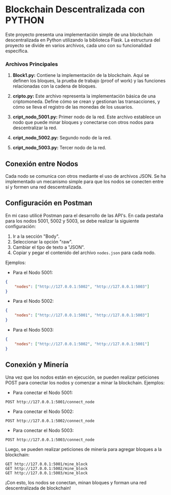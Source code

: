 # Blockchain Descentralizada con PYTHON

Este proyecto presenta una implementación simple de una blockchain descentralizada en Python utilizando la biblioteca Flask. La estructura del proyecto se divide en varios archivos, cada uno con su funcionalidad específica.

### Archivos Principales

1. **Block1.py:** Contiene la implementación de la blockchain. Aquí se definen los bloques, la prueba de trabajo (proof of work) y las funciones relacionadas con la cadena de bloques.

2. **cripto.py:** Este archivo representa la implementación básica de una criptomoneda. Define cómo se crean y gestionan las transacciones, y cómo se lleva el registro de las monedas de los usuarios.

3. **cript_nodo_5001.py:** Primer nodo de la red. Este archivo establece un nodo que puede minar bloques y conectarse con otros nodos para descentralizar la red.

4. **cript_nodo_5002.py:** Segundo nodo de la red.

5. **cript_nodo_5003.py:** Tercer nodo de la red.

## Conexión entre Nodos

Cada nodo se comunica con otros mediante el uso de archivos JSON. Se ha implementado un mecanismo simple para que los nodos se conecten entre sí y formen una red descentralizada.

## Configuración en Postman

En mi caso utilicé Postman para el desarrollo de las API's. 
En cada pestaña para los nodos 5001, 5002 y 5003, se debe realizar la siguiente configuración:

1. Ir a la sección "Body".
2. Seleccionar la opción "raw".
3. Cambiar el tipo de texto a "JSON".
4. Copiar y pegar el contenido del archivo `nodes.json` para cada nodo.

Ejemplos:

- Para el Nodo 5001:

```json
{
    "nodes": ["http://127.0.0.1:5002", "http://127.0.0.1:5003"]
}
```

- Para el Nodo 5002:

```json
{
    "nodes": ["http://127.0.0.1:5001", "http://127.0.0.1:5003"]
}
```

- Para el Nodo 5003:

```json
{
    "nodes": ["http://127.0.0.1:5002", "http://127.0.0.1:5001"]
}
```

## Conexión y Minería

Una vez que los nodos están en ejecución, se pueden realizar peticiones POST para conectar los nodos y comenzar a minar la blockchain. Ejemplos:

- Para conectar el Nodo 5001:

```http
POST http://127.0.0.1:5001/connect_node
```

- Para conectar el Nodo 5002:

```http
POST http://127.0.0.1:5002/connect_node
```

- Para conectar el Nodo 5003:

```http
POST http://127.0.0.1:5003/connect_node
```

Luego, se pueden realizar peticiones de minería para agregar bloques a la blockchain:

```http
GET http://127.0.0.1:5001/mine_block
GET http://127.0.0.1:5002/mine_block
GET http://127.0.0.1:5003/mine_block
```

¡Con esto, los nodos se conectan, minan bloques y forman una red descentralizada de blockchain!
